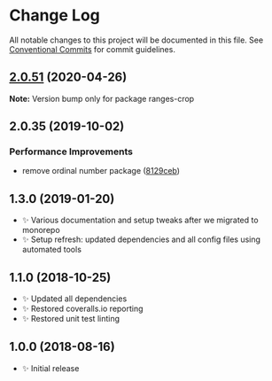 # Change Log

All notable changes to this project will be documented in this file.
See [Conventional Commits](https://conventionalcommits.org) for commit guidelines.

## [2.0.51](https://gitlab.com/codsen/codsen/compare/ranges-crop@2.0.50...ranges-crop@2.0.51) (2020-04-26)

**Note:** Version bump only for package ranges-crop





## 2.0.35 (2019-10-02)

### Performance Improvements

- remove ordinal number package ([8129ceb](https://gitlab.com/codsen/codsen/commit/8129ceb))

## 1.3.0 (2019-01-20)

- ✨ Various documentation and setup tweaks after we migrated to monorepo
- ✨ Setup refresh: updated dependencies and all config files using automated tools

## 1.1.0 (2018-10-25)

- ✨ Updated all dependencies
- ✨ Restored coveralls.io reporting
- ✨ Restored unit test linting

## 1.0.0 (2018-08-16)

- ✨ Initial release
